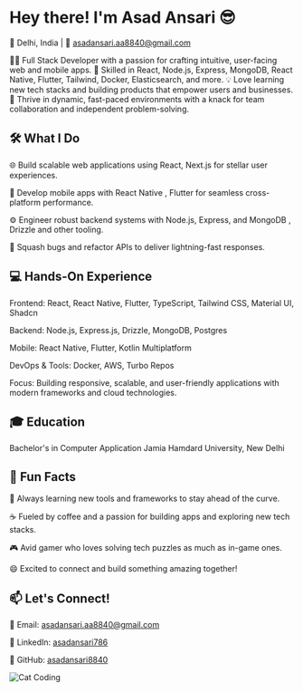 # Hey there! I'm Asad Ansari 😎

📍 Delhi, India | 📧 asadansari.aa8840@gmail.com

👨‍💻 Full Stack Developer with a passion for crafting intuitive, user-facing web and mobile apps.
🚀 Skilled in React, Node.js, Express, MongoDB, React Native, Flutter, Tailwind, Docker, Elasticsearch, and more.
💡 Love learning new tech stacks and building products that empower users and businesses.
🎯 Thrive in dynamic, fast-paced environments with a knack for team collaboration and independent problem-solving.


## 🛠️ What I Do


🌐 Build scalable web applications using React, Next.js for stellar user experiences.

📱 Develop mobile apps with React Native , Flutter for seamless cross-platform performance.

⚙️ Engineer robust backend systems with Node.js, Express, and MongoDB , Drizzle and other tooling.

🐛 Squash bugs and refactor APIs to deliver lightning-fast responses.


## 💻 Hands-On Experience

Frontend: React, React Native, Flutter, TypeScript, Tailwind CSS, Material UI, Shadcn

Backend: Node.js, Express.js, Drizzle, MongoDB, Postgres

Mobile: React Native, Flutter, Kotlin Multiplatform

DevOps & Tools: Docker, AWS, Turbo Repos

Focus: Building responsive, scalable, and user-friendly applications with modern frameworks and cloud technologies.


## 🎓 Education

Bachelor's in Computer Application
Jamia Hamdard University, New Delhi


## 🌟 Fun Facts

🧠 Always learning new tools and frameworks to stay ahead of the curve.

☕ Fueled by coffee and a passion for building apps and exploring new tech stacks.

🎮 Avid gamer who loves solving tech puzzles as much as in-game ones.

😄 Excited to connect and build something amazing together!

## 📫 Let's Connect!

📧 Email: asadansari.aa8840@gmail.com

🔗 LinkedIn: [asadansari786](https://www.linkedin.com/in/asadansari786)

🐙 GitHub: [asadansari8840](https://github.com/asadansari8840/)

![Cat Coding](https://media.giphy.com/media/JIX9t2j0ZTN9S/giphy.gif)

